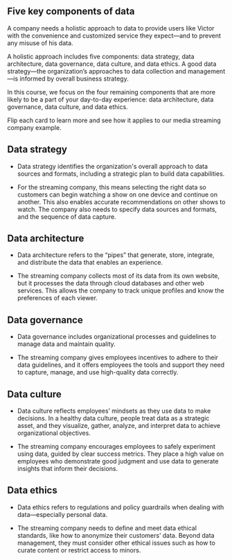 ## Five key components of data

A company needs a holistic approach to data to provide users like Victor with the convenience and customized service they expect—and to prevent any misuse of his data.

A holistic approach includes five components: data strategy, data architecture, data governance, data culture, and data ethics. A good data strategy—the organization’s approaches to data collection and management—is informed by overall business strategy.

In this course, we focus on the four remaining components that are more likely to be a part of your day-to-day experience: data architecture, data governance, data culture, and data ethics.

Flip each card to learn more and see how it applies to our media streaming company example.

## Data strategy

+ Data strategy identifies the organization's overall approach to data sources and formats, including a strategic plan to build data capabilities.

+ For the streaming company, this means selecting the right data so customers can begin watching a show on one device and continue on another. This also enables accurate recommendations on other shows to watch. The company also needs to specify data sources and formats, and the sequence of data capture.

## Data architecture

+ Data architecture refers to the “pipes” that generate, store, integrate, and distribute the data that enables an experience.

+ The streaming company collects most of its data from its own website, but it processes the data through cloud databases and other web services. This allows the company to track unique profiles and know the preferences of each viewer.

## Data governance

+ Data governance includes organizational processes and guidelines to manage data and maintain quality.

+ The streaming company gives employees incentives to adhere to their data guidelines, and it offers employees the tools and support they need to capture, manage, and use high-quality data correctly.

## Data culture

+ Data culture reflects employees’ mindsets as they use data to make decisions. In a healthy data culture, people treat data as a strategic asset, and they visualize, gather, analyze, and interpret data to achieve organizational objectives.

+ The streaming company encourages employees to safely experiment using data, guided by clear success metrics. They place a high value on employees who demonstrate good judgment and use data to generate insights that inform their decisions.

## Data ethics

+ Data ethics refers to regulations and policy guardrails when dealing with data—especially personal data.

+ The streaming company needs to define and meet data ethical standards, like how to anonymize their customers’ data. Beyond data management, they must consider other ethical issues such as how to curate content or restrict access to minors.
